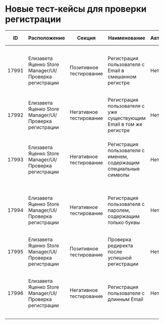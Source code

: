 # Новые тест-кейсы для проверки регистрации

| ID | Расположение | Секция | Наименование | Автоматизирован | Предусловия | Шаги | Постусловия | Ожидаемый результат | Тестовые данные | Комментарии | Итерации | Приоритет | Статус | Дата создания | Автор | Тег |
|----|--------------|--------|--------------|-----------------|-------------|------|-------------|---------------------|----------------|-------------|----------|-----------|--------|---------------|-------|-----|
| 17991 | Елизавета Яценко Store Manager/UI/Проверка регистрации | Позитивное тестирование | Регистрация пользователя с Email в смешанном регистре | Нет | | Перейти на страницу Регистрация по ссылке http://localhost:8000/register/. В поле Имя пользователя ввести значение Елизавета. В поле Email ввести значение ElizavetaAyatsenkoo@Mail.Ru. В поле Пароль добавить значение 12345678. Нажать кнопку Зарегистрироваться. Найти в БД в таблице users пользователя с данными Имя пользователя - Елизавета, Email - ElizavetaAyatsenkoo@Mail.Ru. Проверить, что у данного пользователя в поле hashed_password записан захешированный пароль. Проверить, что данный пользователь создан с ролью limited_user. | Появилось сообщение об успешной регистрации и перенаправление на страницу входа. Такой пользователь найден в БД. Пароль захеширован. Пользователю присвоена роль limited_user. | Страница Регистрация открыта, доступна форма с 3 полями. В поле Имя пользователя вместо подсказки отобразилось Елизавета. В поле Email вместо подсказки отобразилось ElizavetaAyatsenkoo@Mail.Ru. В поле Пароль вместо подсказки отобразилось скрытое значение пароля. | Имя: Елизавета, Email: ElizavetaAyatsenkoo@Mail.Ru, Пароль: 12345678 | Проверка case-insensitive уникальности email | | Средний | Не готов | 8/18/2025 10:40:00 | Елизавета Яценко | |
| 17992 | Елизавета Яценко Store Manager/UI/Проверка регистрации | Негативное тестирование | Регистрация пользователя с уже существующим Email в том же регистре | Нет | В БД существует пользователь с email elizavetaayatsenkoo@mail.ru | Перейти на страницу Регистрация по ссылке http://localhost:8000/register/. В поле Имя пользователя ввести значение Елизавета2. В поле Email ввести значение elizavetaayatsenkoo@mail.ru. В поле Пароль добавить значение 12345678. Нажать кнопку Зарегистрироваться. Найти в БД в таблице users пользователя с данными Имя пользователя - Елизавета2, Email - elizavetaayatsenkoo@mail.ru. | Появилось красное уведомление с текстом “Этот Email уже зарегистрирован”. Такой пользователь не найден в БД. | Страница Регистрация открыта, доступна форма с 3 полями. В поле Имя пользователя вместо подсказки отобразилось Елизавета2. В поле Email вместо подсказки отобразилось elizavetaayatsenkoo@mail.ru. В поле Пароль вместо подсказки отобразилось скрытое значение пароля. | Имя: Елизавета2, Email: elizavetaayatsenkoo@mail.ru, Пароль: 12345678 | Проверка уникальности email в том же регистре | | Средний | Не готов | 8/18/2025 10:40:00 | Елизавета Яценко | |
| 17993 | Елизавета Яценко Store Manager/UI/Проверка регистрации | Негативное тестирование | Регистрация пользователя с именем, содержащим специальные символы | Нет | | Перейти на страницу Регистрация по ссылке http://localhost:8000/register/. В поле Имя пользователя ввести значение Елизавета@#. В поле Email ввести значение elizaveta2ayatsenkoo@mail.ru. В поле Пароль добавить значение 12345678. Нажать кнопку Зарегистрироваться. Найти в БД в таблице users пользователя с данными Имя пользователя - Елизавета@#, Email - elizaveta2ayatsenkoo@mail.ru. | Появилось красное уведомление с текстом, соответствующим ошибке (“Имя пользователя содержит недопустимые символы”). Такой пользователь не найден в БД. | Страница Регистрация открыта, доступна форма с 3 полями. В поле Имя пользователя вместо подсказки отобразилось Елизавета@#. В поле Email вместо подсказки отобразилось elizaveta2ayatsenkoo@mail.ru. В поле Пароль вместо подсказки отобразилось скрытое значение пароля. | Имя: Елизавета@#, Email: elizaveta2ayatsenkoo@mail.ru, Пароль: 12345678 | Предполагается, что спецсимволы в имени запрещены | | Средний | Не готов | 8/18/2025 10:40:00 | Елизавета Яценко | |
| 17994 | Елизавета Яценко Store Manager/UI/Проверка регистрации | Негативное тестирование | Регистрация пользователя с паролем, содержащим только буквы | Нет | | Перейти на страницу Регистрация по ссылке http://localhost:8000/register/. В поле Имя пользователя ввести значение Елизавета2. В поле Email ввести значение elizaveta2ayatsenkoo@mail.ru. В поле Пароль добавить значение password. Нажать кнопку Зарегистрироваться. Найти в БД в таблице users пользователя с данными Имя пользователя - Елизавета2, Email - elizaveta2ayatsenkoo@mail.ru. | Появилось красное уведомление с текстом, соответствующим ошибке (“Пароль должен содержать цифры или специальные символы”). Такой пользователь не найден в БД. | Страница Регистрация открыта, доступна форма с 3 полями. В поле Имя пользователя вместо подсказки отобразилось Елизавета2. В поле Email вместо подсказки отобразилось elizaveta2ayatsenkoo@mail.ru. В поле Пароль вместо подсказки отобразилось скрытое значение пароля. | Имя: Елизавета2, Email: elizaveta2ayatsenkoo@mail.ru, Пароль: password | Проверка сложности пароля (предположение) | | Средний | Не готов | 8/18/2025 10:40:00 | Елизавета Яценко | |
| 17995 | Елизавета Яценко Store Manager/UI/Проверка регистрации | Позитивное тестирование | Проверка редиректа после успешной регистрации | Нет | | Перейти на страницу Регистрация по ссылке http://localhost:8000/register/. В поле Имя пользователя ввести значение Елизавета2. В поле Email ввести значение elizaveta2ayatsenkoo@mail.ru. В поле Пароль добавить значение 12345678. Нажать кнопку Зарегистрироваться. | Появилось сообщение об успешной регистрации. Произошел редирект на страницу входа http://localhost:8000/login/. | Страница Регистрация открыта, доступна форма с 3 полями. В поле Имя пользователя вместо подсказки отобразилось Елизавета2. В поле Email вместо подсказки отобразилось elizaveta2ayatsenkoo@mail.ru. В поле Пароль вместо подсказки отобразилось скрытое значение пароля. | Имя: Елизавета2, Email: elizaveta2ayatsenkoo@mail.ru, Пароль: 12345678 | Проверка редиректа на страницу входа | | Средний | Не готов | 8/18/2025 10:40:00 | Елизавета Яценко | smoke |
| 17996 | Елизавета Яценко Store Manager/UI/Проверка регистрации | Негативное тестирование | Регистрация пользователя с длинным Email | Нет | | Перейти на страница Регистрация по ссылке http://localhost:8000/register/. В поле Имя пользователя ввести значение Елизавета. В поле Email ввести значение elizavetaayatsenkoo1234567890123456789012345678901234567890@mail.ru. В поле Пароль добавить значение 12345678. Нажать кнопку Зарегистрироваться. Найти в БД в таблице users пользователя с данными Имя пользователя - Елизавета, Email - elizavetaayatsenkoo1234567890123456789012345678901234567890@mail.ru. | Появилось красное уведомление с текстом, соответствующим ошибке (“Email слишком длинный”). Такой пользователь не найден в БД. | Страница Регистрация открыта, доступна форма с 3 полями. В поле Имя пользователя вместо подсказки отобразилось Елизавета. В поле Email вместо подсказки отобразилось elizavetaayatsenkoo1234567890123456789012345678901234567890@mail.ru. В поле Пароль вместо подсказки отобразилось скрытое значение пароля. | Имя: Елизавета, Email: elizavetaayatsenkoo1234567890123456789012345678901234567890@mail.ru, Пароль: 12345678 | Предполагается max длина email (например, 64 символа) | | Средний | Не готов | 8/18/2025 10:40:00 | Елизавета Яценко | |